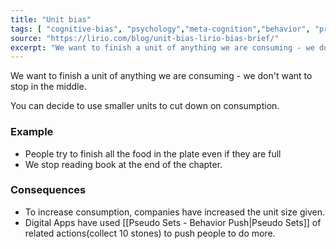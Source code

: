 ```yaml
---
title: "Unit bias"
tags: [ "cognitive-bias", "psychology","meta-cognition","behavior", "productivity"  ]
source: "https://lirio.com/blog/unit-bias-lirio-bias-brief/"
excerpt: "We want to finish a unit of anything we are consuming - we don't want to stop in the middle."
---
```


We want to finish a unit of anything we are consuming - we don't want to stop in the middle.

You can decide to use smaller units to cut down on consumption.

### Example

- People try to finish all the food in the plate even if they are full
- We stop reading book at the end of the chapter.

### Consequences

- To increase consumption, companies have increased the unit size given. 
- Digital Apps have used [[Pseudo Sets - Behavior Push|Pseudo Sets]] of related actions(collect 10 stones) to push people to do more.
